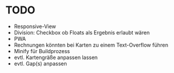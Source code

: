# TODO

- Responsive-View
- Division: Checkbox ob Floats als Ergebnis erlaubt wären
- PWA
- Rechnungen könnten bei Karten zu einem Text-Overflow führen
- Minify für Buildprozess
- evtl. Kartengräße anpassen lassen
- evtl. Gap(s) anpassen
